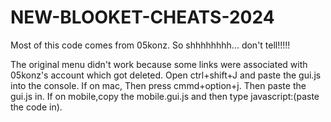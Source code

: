 # NEW-BLOOKET-CHEATS-2024
Most of this code comes from 05konz. So shhhhhhhh... don't tell!!!!!

The original menu didn't work because some links were associated with 05konz's account which got deleted.
Open ctrl+shift+J and paste the gui.js into the console. If on mac, Then press cmmd+option+j. Then paste the gui.js in.
If on mobile,copy the mobile.gui.js and then type javascript:(paste the code in). 
